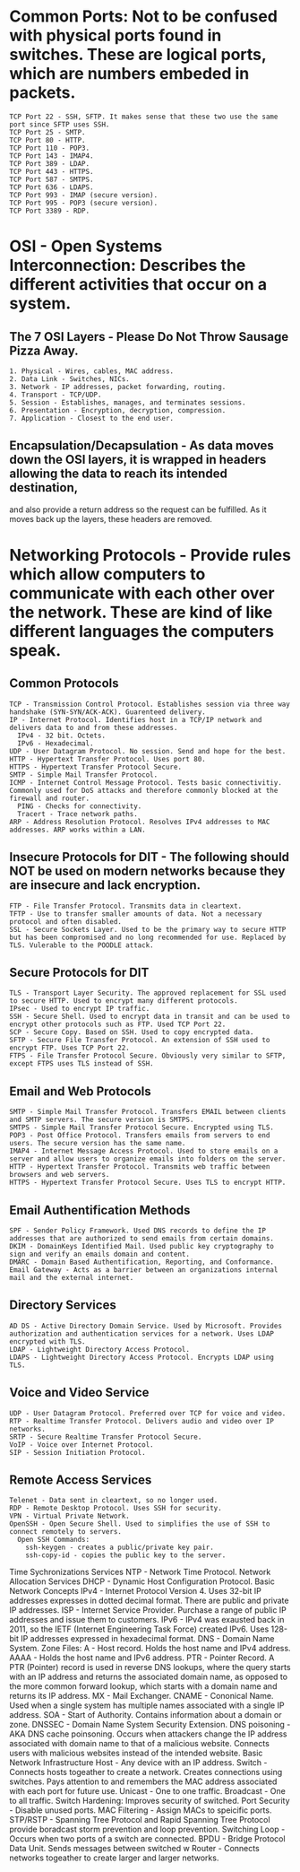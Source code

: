 # Common Ports: Not to be confused with physical ports found in switches. These are logical ports, which are numbers embeded in packets.
    TCP Port 22 - SSH, SFTP. It makes sense that these two use the same port since SFTP uses SSH.
    TCP Port 25 - SMTP.
    TCP Port 80 - HTTP.
    TCP Port 110 - POP3.
    TCP Port 143 - IMAP4.
    TCP Port 389 - LDAP.
    TCP Port 443 - HTTPS.
    TCP Port 587 - SMTPS.
    TCP Port 636 - LDAPS.
    TCP Port 993 - IMAP (secure version).
    TCP Port 995 - POP3 (secure version).
    TCP Port 3389 - RDP.
# OSI - Open Systems Interconnection: Describes the different activities that occur on a system.
  ## The 7 OSI Layers - Please Do Not Throw Sausage Pizza Away.
    1. Physical - Wires, cables, MAC address.
    2. Data Link - Switches, NICs.
    3. Network - IP addresses, packet forwarding, routing.
    4. Transport - TCP/UDP.
    5. Session - Establishes, manages, and terminates sessions.
    6. Presentation - Encryption, decryption, compression.
    7. Application - Closest to the end user.
  ## Encapsulation/Decapsulation - As data moves down the OSI layers, it is wrapped in headers allowing the data to reach its intended destination, 
  and also provide a return address so the request can be fulfilled. As it moves back up the layers, these headers are removed.
# Networking Protocols - Provide rules which allow computers to communicate with each other over the network. These are kind of like different languages the computers speak.
  ## Common Protocols
    TCP - Transmission Control Protocol. Establishes session via three way handshake (SYN-SYN/ACK-ACK). Guarenteed delivery.
    IP - Internet Protocol. Identifies host in a TCP/IP network and delivers data to and from these addresses.
      IPv4 - 32 bit. Octets.
      IPv6 - Hexadecimal.
    UDP - User Datagram Protocol. No session. Send and hope for the best.
    HTTP - Hypertext Transfer Protocol. Uses port 80.
    HTTPS - Hypertext Transfer Protocol Secure.
    SMTP - Simple Mail Transfer Protocol.
    ICMP - Internet Control Message Protocol. Tests basic connectivitiy. Commonly used for DoS attacks and therefore commonly blocked at the         firewall and router.
      PING - Checks for connectivity.
      Tracert - Trace network paths.
    ARP - Address Resolution Protocol. Resolves IPv4 addresses to MAC addresses. ARP works within a LAN.
  ## Insecure Protocols for DIT - The following should NOT be used on modern networks because they are insecure and lack encryption.
    FTP - File Transfer Protocol. Transmits data in cleartext.
    TFTP - Use to transfer smaller amounts of data. Not a necessary protocol and often disabled.
    SSL - Secure Sockets Layer. Used to be the primary way to secure HTTP but has been compromised and no long recommended for use. Replaced by      TLS. Vulerable to the POODLE attack.
  ## Secure Protocols for DIT
    TLS - Transport Layer Security. The approved replacement for SSL used to secure HTTP. Used to encrypt many different protocols.
    IPsec - Used to encrypt IP traffic.
    SSH - Secure Shell. Used to encrypt data in transit and can be used to encrypt other protocols such as FTP. Used TCP Port 22.
    SCP - Secure Copy. Based on SSH. Used to copy encrypted data.
    SFTP - Secure File Transfer Protocol. An extension of SSH used to encrypt FTP. Uses TCP Port 22.
    FTPS - File Transfer Protocol Secure. Obviously very similar to SFTP, except FTPS uses TLS instead of SSH.
  ## Email and Web Protocols
    SMTP - Simple Mail Transfer Protocol. Transfers EMAIL between clients and SMTP servers. The secure version is SMTPS.
    SMTPS - Simple Mail Transfer Protocol Secure. Encrypted using TLS.
    POP3 - Post Office Protocol. Transfers emails from servers to end users. The secure version has the same name.
    IMAP4 - Internet Message Access Protocol. Used to store emails on a server and allow users to organize emails into folders on the server.
    HTTP - Hypertext Transfer Protocol. Transmits web traffic between browsers and web servers.
    HTTPS - Hypertext Transfer Protocol Secure. Uses TLS to encrypt HTTP.
  ## Email Authentification Methods
    SPF - Sender Policy Framework. Used DNS records to define the IP addresses that are authorized to send emails from certain domains.
    DKIM - DomainKeys Identified Mail. Used public key cryptography to sign and verify an emails domain and content.
    DMARC - Domain Based Authentification, Reporting, and Conformance.
    Email Gateway - Acts as a barrier between an organizations internal mail and the external internet.
  ## Directory Services
    AD DS - Active Directory Domain Service. Used by Microsoft. Provides authorization and authentication services for a network. Uses LDAP          encrypted with TLS.
    LDAP - Lightweight Directory Access Protocol.
    LDAPS - Lightweight Directory Access Protocol. Encrypts LDAP using TLS.
  ## Voice and Video Service
    UDP - User Datagram Protocol. Preferred over TCP for voice and video.
    RTP - Realtime Transfer Protocol. Delivers audio and video over IP networks.
    SRTP - Secure Realtime Transfer Protocol Secure.
    VoIP - Voice over Internet Protocol.
    SIP - Session Initiation Protocol.
  ## Remote Access Services
    Telenet - Data sent in cleartext, so no longer used.
    RDP - Remote Desktop Protocol. Uses SSH for security.
    VPN - Virtual Private Network.
    OpenSSH - Open Secure Shell. Used to simplifies the use of SSH to connect remotely to servers.
      Open SSH Commands:
        ssh-keygen - creates a public/private key pair.
        ssh-copy-id - copies the public key to the server.
  Time Sychronizations Services
    NTP - Network Time Protocol.
  Network Allocation Services
    DHCP - Dynamic Host Configuration Protocol.
Basic Network Concepts
  IPv4 - Internet Protocol Version 4. Uses 32-bit IP addresses expresses in dotted decimal format. There are public and private IP addresses.
  ISP - Internet Service Provider. Purchase a range of public IP addresses and issue them to customers.
  IPv6 - IPv4 was exausted back in 2011, so the IETF (Internet Engineering Task Force) created IPv6. Uses 128-bit IP addresses expressed in        hexadecimal format.
  DNS - Domain Name System.
    Zone Files:
      A - Host record. Holds the host name and IPv4 address.
      AAAA - Holds the host name and IPv6 address.
      PTR - Pointer Record. A PTR (Pointer) record is used in reverse DNS lookups, where the query starts with an IP address and returns the           associated domain name, as opposed to the more common forward lookup, which starts with a domain name and returns its IP address.
      MX - Mail Exchanger.
      CNAME - Cononical Name. Used when a single system has multiple names associated with a single IP address.
      SOA - Start of Authority. Contains information about a domain or zone.
    DNSSEC - Domain Name System Security Extension. 
      DNS poisoning - AKA DNS cache poinsoning. Occurs when attackers change the IP address associated with domain name to that of a malicious         website. Connects users with malicious websites instead of the intended website.
Basic Network Infrastructure
  Host - Any device with an IP address.
  Switch - Connects hosts togeather to create a network. Creates connections using switches. Pays attention to and remembers the MAC address 
  associated with each port for future use.
    Unicast - One to one traffic.
    Broadcast - One to all traffic.
    Switch Hardening: Improves security of switched.
      Port Security - Disable unused ports.
      MAC Filtering - Assign MACs to speicific ports.
      STP/RSTP - Spanning Tree Protocol and Rapid Spanning Tree Protocol provide boradcast storm prevention and loop prevention.
        Switching Loop - Occurs when two ports of a switch are connected.
        BPDU - Bridge Protocol Data Unit. Sends messages between switched w
  Router - Connects networks togeather to create larger and larger networks.
